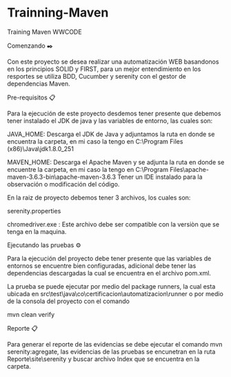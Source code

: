 # Trainning-Maven
Training Maven WWCODE

Comenzando ✒️

Con este proyecto se desea realizar una automatización WEB basandonos en los principios SOLID y FIRST, para un mejor entendimiento en los resportes se utiliza BDD, Cucumber y serenity con el gestor de dependencias Maven.

Pre-requisitos 📋

Para la ejecución de este proyecto desdemos tener presente que debemos tener instalado el JDK de java y las variables de entorno, las cuales son:

JAVA_HOME: Descarga el JDK de Java y adjuntamos la ruta en donde se encuentra la carpeta, en mi caso la tengo en C:\Program Files (x86)\Java\jdk1.8.0_251

MAVEN_HOME: Descarga el Apache Maven y se adjunta la ruta en donde se encuentre la carpeta, en mi caso la tengo en C:\Program Files\apache-maven-3.6.3-bin\apache-maven-3.6.3
Tener un IDE instalado para la observación o modificación del código.

En la raiz de proyecto debemos tener 3 archivos, los cuales son:

serenity.properties

chromedriver.exe : Este archivo debe ser compatible con la versiòn que se tenga en la maquina.

Ejecutando las pruebas ⚙️

Para la ejecución del proyecto debe tener presente que las variables de entornos se encuentre bien configuradas, adicional debe tener las dependencias descargadas la cual se encuentra en el archivo pom.xml.

La prueba se puede ejecutar por medio del package runners, la cual esta ubicada en src\test\java\co\certificacion\automatizacion\runner o por medio de la consola del proyecto con el comando

   mvn clean verify
   
Reporte 📋

Para generar el reporte de las evidencias se debe ejecutar el comando mvn serenity:agregate, las evidencias de las pruebas se encunetran en la ruta Reporte\site\serenity y buscar archivo Index que se encuentra en la carpeta.
